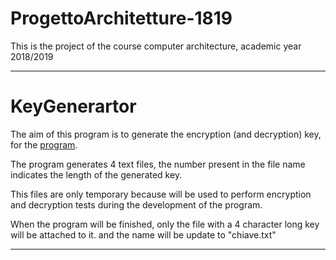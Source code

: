 # ProgettoArchitetture-1819
This is the project of the course computer architecture, academic year 2018/2019

- - -

# KeyGenerartor
The aim of this program is to generate the encryption (and decryption) key, for the [program]().

The program generates 4 text files, the number present in the file name indicates the length of the generated key.

This files are only temporary because will be used to perform encryption and decryption
tests during the development of the program.

When the program will be finished, only the file with a 4 character long key will be attached to it.
and the name will be update to "chiave.txt"


___
